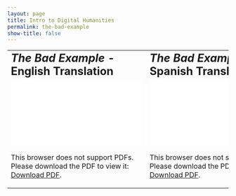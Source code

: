 ```yaml
---
layout: page
title: Intro to Digital Humanities
permalink: the-bad-example
show-title: false
---
```

<table border="0">
 <tr>
    <td><b style="font-size:25px"><i>The Bad Example</i> - English Translation</b></td>
    <td><b style="font-size:25px"><i>The Bad Example</i> - Spanish Translation</b></td>
 </tr>
 <tr>
    <td><object data="assets/pdfs/the-bad-example-english.pdf" type="application/pdf" width="500px" height="600px">
    <embed src="assets/pdfs/the-bad-example-english.pdf">
        <p>This browser does not support PDFs. Please download the PDF to view it: <a href="assets/pdfs/the-bad-example-english.pdf">Download PDF</a>.</p>
    </embed>
</object>
</td>
    <td><object data="assets/pdfs/the-bad-example-spanish.pdf" type="application/pdf" width="500px" height="600px">
    <embed src="assets/pdfs/the-bad-example-spanish.pdf">
        <p>This browser does not support PDFs. Please download the PDF to view it: <a href="assets/pdfs/the-bad-example-spanish.pdf">Download PDF</a>.</p>
    </embed>
</object></td>
 </tr>
</table>
